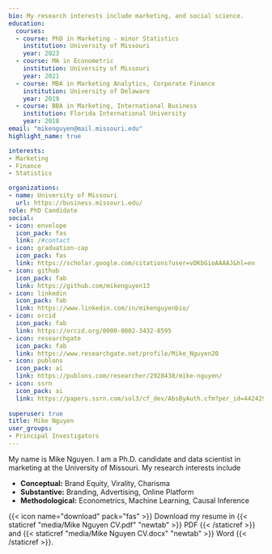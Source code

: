 ```yaml
---
bio: My research interests include marketing, and social science.
education:
  courses:
  - course: PhD in Marketing - minor Statistics
    institution: University of Missouri
    year: 2023
  - course: MA in Econometric
    institution: University of Missouri
    year: 2021
  - course: MBA in Marketing Analytics, Corporate Finance
    institution: University of Delaware
    year: 2019
  - course: BBA in Marketing, International Business
    institution: Florida International University
    year: 2018
email: "mikenguyen@mail.missouri.edu"
highlight_name: true

interests:
- Marketing
- Finance
- Statistics

organizations:
- name: University of Missouri
  url: https://business.missouri.edu/
role: PhD Candidate
social:
- icon: envelope
  icon_pack: fas
  link: /#contact
- icon: graduation-cap
  icon_pack: fas
  link: https://scholar.google.com/citations?user=vDKbGioAAAAJ&hl=en
- icon: github
  icon_pack: fab
  link: https://github.com/mikenguyen13
- icon: linkedin
  icon_pack: fab
  link: https://www.linkedin.com/in/mikenguyenbio/
- icon: orcid
  icon_pack: fab
  link: https://orcid.org/0000-0002-3432-8595
- icon: researchgate
  icon_pack: fab
  link: https://www.researchgate.net/profile/Mike_Nguyen20
- icon: publons
  icon_pack: ai
  link: https://publons.com/researcher/2928438/mike-nguyen/
- icon: ssrn
  icon_pack: ai
  link: https://papers.ssrn.com/sol3/cf_dev/AbsByAuth.cfm?per_id=4424295
  
superuser: true
title: Mike Nguyen
user_groups:
- Principal Investigators
---
```


My name is Mike Nguyen. I am a Ph.D. candidate and data scientist in marketing at the University of Missouri. My research interests include   

 * **Conceptual:** Brand Equity, Virality, Charisma  
 * **Substantive:** Branding, Advertising, Online Platform
 * **Methodological:** Econometrics, Machine Learning, Causal Inference

{{< icon name="download" pack="fas" >}} Download my resume in {{< staticref "media/Mike Nguyen CV.pdf" "newtab" >}} PDF {{< /staticref >}} and {{< staticref "media/Mike Nguyen CV.docx" "newtab" >}} Word {{< /staticref >}}.

